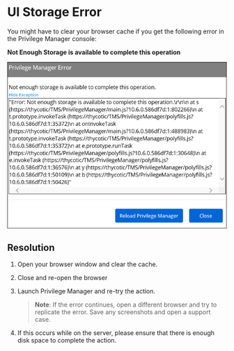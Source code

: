 [title]: # (UI Storage Error)
[tags]: # (browser cache)
[priority]: # (3)
# UI Storage Error

You might have to clear your browser cache if you get the following error in the Privilege Manager console:

__Not Enough Storage is available to complete this operation__

![Error message](images/ui-error-msg.png)

## Resolution

1. Open your browser window and clear the cache.
1. Close and re-open the browser
1. Launch Privilege Manager and re-try the action.

   >**Note**:
   >If the error continues, open a different browser and try to replicate the error. Save any screenshots and open a support case.
1. If this occurs while on the server, please ensure that there is enough disk space to complete the action.
